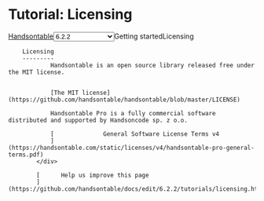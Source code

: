 Tutorial: Licensing
===================

[Handsontable](https://handsontable.com/docs)<span><select class="hot-chooser" onchange="goTo(getDocUrl(this.value))" selected="6.2.2"><optgroup label="6.2.x"><option selected="" value="6.2.2">6.2.2</option><option value="6.2.1">6.2.1</option><option value="6.2.0">6.2.0</option></optgroup><optgroup label="6.1.x"><option value="6.1.1">6.1.1</option><option value="6.1.0">6.1.0</option></optgroup><optgroup label="6.0.x"><option value="6.0.1">6.0.1</option><option value="6.0.0">6.0.0</option></optgroup><optgroup label="5.0.x"><option value="5.0.2">5.0.2</option><option value="5.0.1">5.0.1</option><option value="5.0.0">5.0.0</option></optgroup><optgroup label="4.0.x"><option value="4.0.0">4.0.0</option></optgroup><optgroup label="3.0.x"><option value="3.0.0">3.0.0</option></optgroup><optgroup label="2.0.x"><option value="2.0.0">2.0.0</option></optgroup><optgroup label="1.18.x"><option value="1.18.1">1.18.1 (0.38.1)</option><option value="1.18.0">1.18.0 (0.38.0)</option></optgroup><optgroup label="1.17.x"><option value="1.17.0">1.17.0 (0.37.0)</option></optgroup><optgroup label="1.16.x"><option value="1.16.0">1.16.0 (0.36.0)</option></optgroup><optgroup label="1.15.x"><option value="1.15.1">1.15.1 (0.35.1)</option><option value="1.15.0">1.15.0 (0.35.0)</option></optgroup><optgroup label="1.14.x"><option value="1.14.3">1.14.3 (0.34.3)</option><option value="1.14.2">1.14.2 (0.34.2)</option><option value="1.14.1">1.14.1 (0.34.1)</option><option value="1.14.0">1.14.0 (0.34.0)</option></optgroup></select></span><span>Getting started</span><span>Licensing</span></div>

        Licensing
        ---------
                Handsontable is an open source library released free under the MIT license.


                [The MIT license](https://github.com/handsontable/handsontable/blob/master/LICENSE)

                Handsontable Pro is a fully commercial software distributed and supported by Handsoncode sp. z o.o.

                [              General Software License Terms v4
                ](https://handsontable.com/static/licenses/v4/handsontable-pro-general-terms.pdf)
            </div>

            [      Help us improve this page
            ](https://github.com/handsontable/docs/edit/6.2.2/tutorials/licensing.html)
